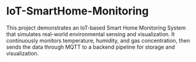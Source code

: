 # IoT-SmartHome-Monitoring
This project demonstrates an IoT-based Smart Home Monitoring System that simulates real-world environmental sensing and visualization. It continuously monitors temperature, humidity, and gas concentration, then sends the data through MQTT to a backend pipeline for storage and visualization.
